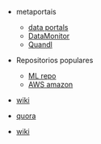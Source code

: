 * metaportais
    * [data portals](http://dataportals.org/)
    * [DataMonitor](http://opendatamonitor.org/)
    * [Quandl](http://quandl.com/)

* Repositorios populares
    * [ML repo](http://archive.ics.uci.edu/ml/)
    * [AWS amazon](http://registry.opendata.aws/)

* [wiki](http://homi.info/9)
* [quora](http://homi.info/10)
* [wiki](http://www.reddit.com/r/datasets)



